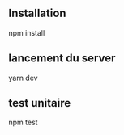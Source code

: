 Installation
------------
npm install

lancement du server
------------------
yarn dev

test unitaire
-------------
npm test
